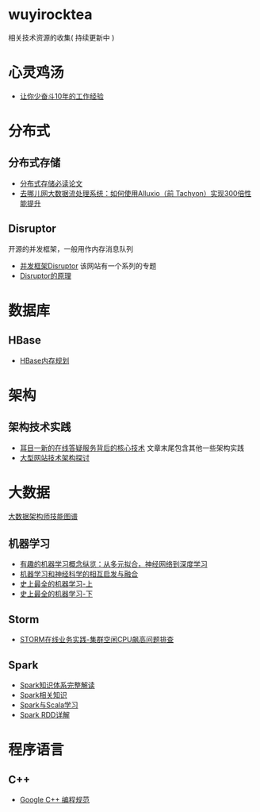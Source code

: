 # wuyirocktea
相关技术资源的收集( 持续更新中 )

# 心灵鸡汤
- [让你少奋斗10年的工作经验](http://ms.csdn.net/geek/82647)

# 分布式
## 分布式存储
- [分布式存储必读论文](http://geek.csdn.net/news/detail/83314)
- [去哪儿网大数据流处理系统：如何使用Alluxio（前 Tachyon）实现300倍性能提升](http://geek.csdn.net/news/detail/77491)

## Disruptor
开源的并发框架，一般用作内存消息队列
- [并发框架Disruptor](http://ifeve.com/disruptor/) 该网站有一个系列的专题
- [Disruptor的原理](http://www.360doc.com/content/15/0131/11/11962419_445188581.shtml)

# 数据库
## HBase
- [HBase内存规划](http://hbasefly.com/2016/06/18/hbase-practise-ram/)

# 架构
## 架构技术实践
- [耳目一新的在线答疑服务背后的核心技术](http://geek.csdn.net/news/detail/82632) 文章末尾包含其他一些架构实践
- [大型网站技术架构探讨](http://www.jiagoushuo.com/article/1000315.html)

# 大数据
[大数据架构师技能图谱](http://www.ha97.com/5734.html?utm_source=tuicool&utm_medium=referral)
## 机器学习
- [有趣的机器学习概念纵览：从多元拟合，神经网络到深度学习](http://www.afenxi.com/post/19502)
- [机器学习和神经科学的相互启发与融合](http://www.58maisui.com/2016/06/16/a-211/)
- [史上最全的机器学习-上](http://www.afenxi.com/post/18593)
- [史上最全的机器学习-下](http://www.afenxi.com/post/18594)

## Storm
- [STORM在线业务实践-集群空闲CPU飙高问题排查](http://daiwa.ninja/index.php/2015/07/18/storm-cpu-overload/)

## Spark
- [Spark知识体系完整解读](http://mt.sohu.com/20160522/n450849016.shtml)
- [Spark相关知识](http://www.jianshu.com/search?q=spark&page=1&type=collections)
- [Spark与Scala学习](http://blog.jasonding.top/2018/01/01/ScalaList/)
- [Spark RDD详解](http://blog.csdn.net/stark_summer/article/details/50218641)
# 程序语言
## C++
- [Google C++ 编程规范](http://blog.csdn.net/fengbingchun/article/details/45789447)